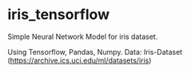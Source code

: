 # iris_tensorflow
Simple Neural Network Model for iris dataset.

Using Tensorflow, Pandas, Numpy.
Data: Iris-Dataset (https://archive.ics.uci.edu/ml/datasets/iris)
